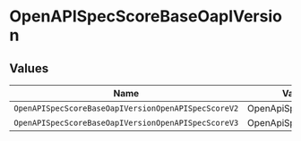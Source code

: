 # OpenAPISpecScoreBaseOapIVersion


## Values

| Name                                                | Value                                               |
| --------------------------------------------------- | --------------------------------------------------- |
| `OpenAPISpecScoreBaseOapIVersionOpenAPISpecScoreV2` | OpenApiSpecScoreV2                                  |
| `OpenAPISpecScoreBaseOapIVersionOpenAPISpecScoreV3` | OpenApiSpecScoreV3                                  |